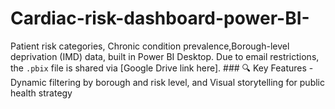 # Cardiac-risk-dashboard-power-BI-
Patient risk categories,  Chronic condition prevalence,Borough-level deprivation (IMD) data, built in Power BI Desktop. Due to email restrictions, the `.pbix` file is shared via [Google Drive link here].  ### 🔍 Key Features - Dynamic filtering by borough and risk level, and Visual storytelling for public health strategy 

